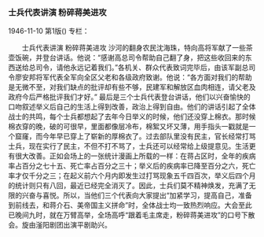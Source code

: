 ### 士兵代表讲演  粉碎蒋美进攻

1946-11-10
第1版()
专栏：

　　士兵代表讲演
    粉碎蒋美进攻
    沙河的翻身农民沈海珠，特向高将军献了一些茶壶饭碗，并登台讲话。他说：“感谢高总司令帮助自己翻了身，把这些收回来的东西送给总司令，请他永远记着我们。”各机关、群众代表致词完毕后，由该军副总司令廖安邦将军代表全军向全区父老和各级政府致谢。他说：“各方面对我们的帮助是无微不至，对我们缺点的批评却有些不够，民建军和解放区血肉相连，请父老及政府今后严格批评我们才好。”
    最后是三个士兵代表登台讲话，他们以兴奋愉快的口吻叙述举义后自己的生活上得到改善，政治上得到自由。他们的讲话引起了全体战士的共鸣，每个士兵都想起了去年今日举义的时候，他们还没穿上棉衣。那时候棉衣穿的晚，破的可很早，里面都像层冷布，棉絮又坏又薄，用手指头一戳就是一个窟窿，而今年早已穿上了崭新的厚棉衣了。过去部队里没有民主，官长经常打骂士兵，现在实行了民主，不但不打不骂了，士兵还可以经常给上级提意见。生活更有很大改善。正如会场上的一张统计漫画上所载的一样：在蒋占区时，全年的疾病率占百分之七十五、死亡率占百分之三十；举义后的疾病率已降至百分之六，死亡率才仅千分之三；在起义前六个月内即发生过打骂现象五千四百次，举义后四个月的统计则只有八回，最近已经完全消灭了。因此，士兵们莫不精神焕发，充满了无限的兴奋与喜悦。所以，当他们三个代表向大家提出“加紧学习，提高自己，准备到前线去，和蒋介石、美帝国主义拼命”时，全体战士均一致热烈响应。大会至此已晚间九时，就在万臂高举，全场高呼“跟着毛主席走，粉碎蒋美进攻”的口号下散会。旋由滏阳剧团出演平剧助兴。
